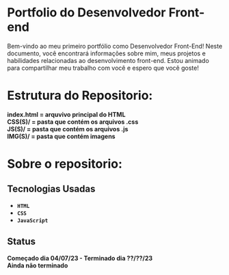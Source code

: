 # Portfolio do Desenvolvedor Front-end
Bem-vindo ao meu primeiro portfólio como Desenvolvedor Front-End! Neste documento, você encontrará informações sobre mim, meus projetos e habilidades relacionadas ao desenvolvimento front-end. Estou animado para compartilhar meu trabalho com você e espero que você goste!
# Estrutura do Repositorio:
<strong>index.html<strong/> = arquvivo principal do HTML<br>
<strong>CSS(S)/</strong> = pasta que contém os arquivos .css<br>
<strong>JS(S)/</strong> = pasta que contém os arquivos .js<br>
<strong>IMG(S)/</strong> = pasta que contém imagens<br>

# Sobre o repositorio:
## Tecnologias Usadas
- <code>HTML</code>
- <code>CSS</code>
- <code>JavaScript</code>

## Status
Começado dia 04/07/23 - Terminado dia ??/??/23<br>
Ainda não terminado
